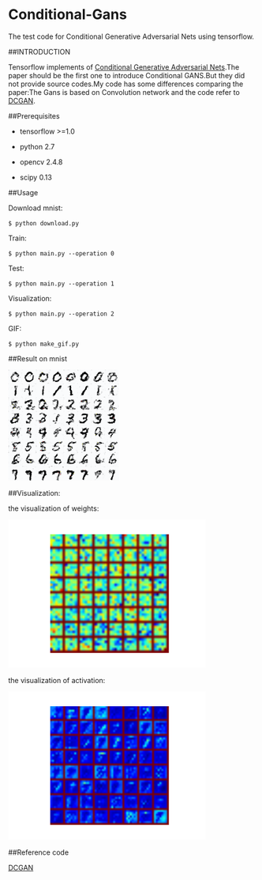 # Conditional-Gans
The test code for Conditional Generative Adversarial Nets using tensorflow.

##INTRODUCTION

Tensorflow implements of [Conditional Generative Adversarial Nets](https://arxiv.org/abs/1411.1784).The paper should be the first one to introduce Conditional GANS.But they did not provide source codes.My code has some differences comparing the paper:The Gans is based on Convolution network and the code refer to [DCGAN](https://github.com/carpedm20/DCGAN-tensorflow).

##Prerequisites

- tensorflow >=1.0

- python 2.7

- opencv 2.4.8

- scipy 0.13

##Usage

  Download mnist:
  
    $ python download.py
  
  Train:
  
    $ python main.py --operation 0
  
  Test:
  
    $ python main.py --operation 1
  
  Visualization:
  
    $ python main.py --operation 2
    
  GIF:
  
    $ python make_gif.py
  
##Result on mnist

![](images/result.gif)


##Visualization:


the visualization of weights:

![](images/weights.png)

the visualization of activation:

![](images/activations.png)


##Reference code

[DCGAN](https://github.com/carpedm20/DCGAN-tensorflow)
